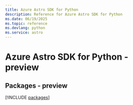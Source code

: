 ```yaml
---
title: Azure Astro SDK for Python
description: Reference for Azure Astro SDK for Python
ms.date: 06/19/2025
ms.topic: reference
ms.devlang: python
ms.service: astro
---
```

# Azure Astro SDK for Python - preview
## Packages - preview
[!INCLUDE [packages](astro-index.md)]